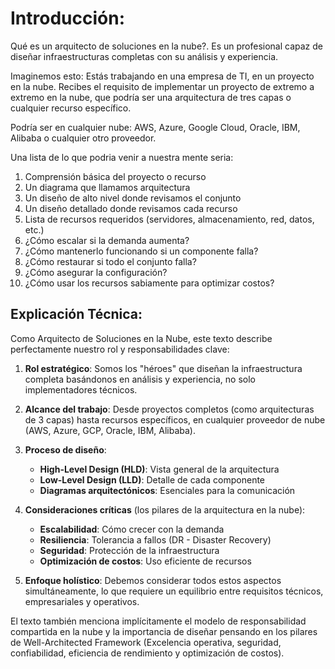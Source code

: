 # Introducción:

Qué es un arquitecto de soluciones en la nube?. Es un profesional capaz de diseñar infraestructuras completas con su análisis y experiencia.

Imaginemos esto: Estás trabajando en una empresa de TI, en un proyecto en la nube. Recibes el requisito de implementar un proyecto de extremo a extremo en la nube, que podría ser una arquitectura de tres capas o cualquier recurso específico.

Podría ser en cualquier nube: AWS, Azure, Google Cloud, Oracle, IBM, Alibaba o cualquier otro proveedor.

Una lista de lo que podria venir a nuestra mente seria:

1. Comprensión básica del proyecto o recurso
2. Un diagrama que llamamos arquitectura
3. Un diseño de alto nivel donde revisamos el conjunto
4. Un diseño detallado donde revisamos cada recurso
5. Lista de recursos requeridos (servidores, almacenamiento, red, datos, etc.)
6. ¿Cómo escalar si la demanda aumenta?
7. ¿Cómo mantenerlo funcionando si un componente falla?
8. ¿Cómo restaurar si todo el conjunto falla?
9. ¿Cómo asegurar la configuración?
10. ¿Cómo usar los recursos sabiamente para optimizar costos?

## Explicación Técnica:

Como Arquitecto de Soluciones en la Nube, este texto describe perfectamente nuestro rol y responsabilidades clave:

1. **Rol estratégico**: Somos los "héroes" que diseñan la infraestructura completa basándonos en análisis y experiencia, no solo implementadores técnicos.

2. **Alcance del trabajo**: Desde proyectos completos (como arquitecturas de 3 capas) hasta recursos específicos, en cualquier proveedor de nube (AWS, Azure, GCP, Oracle, IBM, Alibaba).

3. **Proceso de diseño**:
   - **High-Level Design (HLD)**: Vista general de la arquitectura
   - **Low-Level Design (LLD)**: Detalle de cada componente
   - **Diagramas arquitectónicos**: Esenciales para la comunicación

4. **Consideraciones críticas** (los pilares de la arquitectura en la nube):
   - **Escalabilidad**: Cómo crecer con la demanda
   - **Resiliencia**: Tolerancia a fallos (DR - Disaster Recovery)
   - **Seguridad**: Protección de la infraestructura
   - **Optimización de costos**: Uso eficiente de recursos

5. **Enfoque holístico**: Debemos considerar todos estos aspectos simultáneamente, lo que requiere un equilibrio entre requisitos técnicos, empresariales y operativos.

El texto también menciona implícitamente el modelo de responsabilidad compartida en la nube y la importancia de diseñar pensando en los pilares de Well-Architected Framework (Excelencia operativa, seguridad, confiabilidad, eficiencia de rendimiento y optimización de costos).
